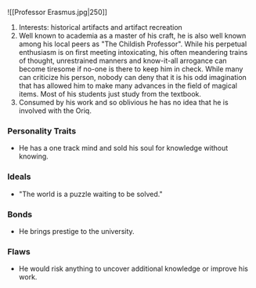 ![[Professor Erasmus.jpg|250]]
1. Interests: historical artifacts and artifact recreation
2. Well known to academia as a master of his craft, he is also well known among his local peers as "The Childish Professor". While his perpetual enthusiasm is on first meeting intoxicating, his often meandering trains of thought, unrestrained manners and know-it-all arrogance can become tiresome if no-one is there to keep him in check. While many can criticize his person, nobody can deny that it is his odd imagination that has allowed him to make many advances in the field of magical items. Most of his students just study from the textbook.
3. Consumed by his work and so oblivious he has no idea that he is involved with the Oriq.
### Personality Traits
- He has a one track mind and sold his soul for knowledge without knowing.
### Ideals
- "The world is a puzzle waiting to be solved."
### Bonds
- He brings prestige to the university.
### Flaws
- He would risk anything to uncover additional knowledge or improve his work.